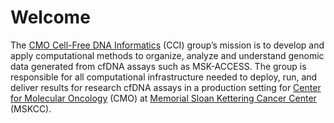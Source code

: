 # Welcome

The [CMO Cell-Free DNA Informatics](https://cmo-ci.gitbook.io/cci/) (CCI) group’s mission is to develop and apply computational methods to organize, analyze and understand genomic data generated from cfDNA assays such as MSK-ACCESS. The group is responsible for all computational infrastructure needed to deploy, run, and deliver results for research cfDNA assays in a production setting for [Center for Molecular Oncology](https://www.mskcc.org/research-programs/molecular-oncology) (CMO) at [Memorial Sloan Kettering Cancer Center](https://www.mskcc.org) (MSKCC).
